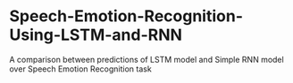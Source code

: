# Speech-Emotion-Recognition-Using-LSTM-and-RNN
A comparison between predictions of LSTM model and Simple RNN model over Speech Emotion Recognition task
